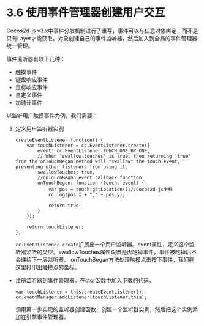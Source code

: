 # 3.6 使用事件管理器创建用户交互

Cocos2d-js v3.x中事件分发机制进行了重写，事件可以与任意对象绑定，而不是只有Layer才能获取。对象创建自己的事件监听器，然后加入到全局的事件管理器统一管理。

事件监听器有以下几种：

- 触摸事件
- 键盘响应事件
- 鼠标响应事件
- 自定义事件
- 加速计事件

以监听用户触摸事件为例，我们需要：

1. 定义用户监听器实例

	```
	createEventListener:function() {
		var touchListener = cc.EventListener.create({
			event: cc.EventListener.TOUCH_ONE_BY_ONE,
			// When "swallow touches" is true, then returning 'true' from the onTouchBegan method will "swallow" the touch event, preventing other listeners from using it.
			swallowTouches: true,
			//onTouchBegan event callback function
			onTouchBegan: function (touch, event) {
				var pos = touch.getLocation();//Cocos2d-js坐标
				cc.log(pos.x + "," + pos.y);

				return true;
			}
		});

		return touchListener;
    },
	```
	
	`cc.EventListener.create`扩展出一个用户监听器。event属性，定义这个监听器监听的类型。swallowTouches属性设置是否吃掉事件，事件被吃掉后不会递给下一层监听器。
	onTouchBegan方法处理触摸点击按下事件，我们在这里打印出触摸点的坐标。
	
* 注册监听器到事件管理器。在ctor函数中加入下载的代码。

	```
	var touchListener = this.createEventListener();
	cc.eventManager.addListener(touchListener,this);
	```
	
	调用第一步实现的监听器创建函数，创建一个监听器实例，然后把这个实例添加在引擎事件管理器。